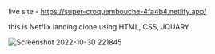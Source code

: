 live site - https://super-croquembouche-4fa4b4.netlify.app/

this is Netflix landing clone using HTML, CSS, JQUARY 

![Screenshot 2022-10-30 221845](https://user-images.githubusercontent.com/112718846/198891190-9ddc77dd-257d-4638-bafc-e660ffeb09b8.png)
